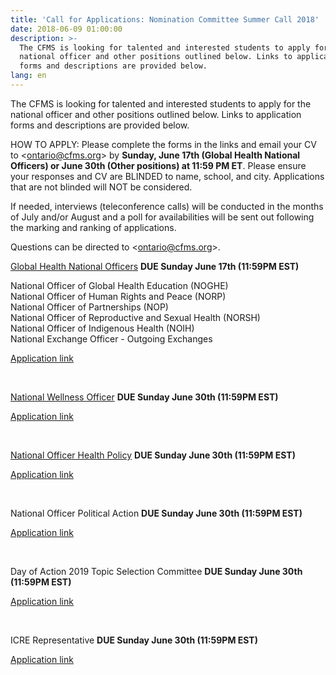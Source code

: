 ```yaml
---
title: 'Call for Applications: Nomination Committee Summer Call 2018'
date: 2018-06-09 01:00:00
description: >-
  The CFMS is looking for talented and interested students to apply for the
  national officer and other positions outlined below. Links to application
  forms and descriptions are provided below.
lang: en
---
```


The CFMS is looking for talented and interested students to apply for the national officer and other positions outlined below. Links to application forms and descriptions are provided below.

HOW TO APPLY: Please complete the forms in the links and email your CV to &lt;ontario@cfms.org&gt; by **Sunday, June 17th (Global Health National Officers) or June 30th (Other positions) at 11:59 PM ET**. Please ensure your responses and CV are BLINDED to name, school, and city. Applications that are not blinded will NOT be considered.

If needed, interviews (teleconference calls) will be conducted in the months of July and/or August and a poll for availabilities will be sent out following the marking and ranking of applications.

Questions can be directed to &lt;ontario@cfms.org&gt;.

[Global Health National Officers](https://goo.gl/UoG3sK)&nbsp;**DUE Sunday June 17th (11:59PM EST)**

National Officer of Global Health Education (NOGHE)<br>National Officer of Human Rights and Peace (NORP)<br>National Officer of Partnerships (NOP)<br>National Officer of Reproductive and Sexual Health (NORSH)<br>National Officer of Indigenous Health (NOIH)<br>National Exchange Officer - Outgoing Exchanges

[Application link](https://goo.gl/forms/qRcQJ2iIALVyyw8z1)

&nbsp;

[National Wellness Officer](https://goo.gl/hSiuUc)&nbsp;**DUE Sunday June 30th (11:59PM EST)**

[Application link](https://goo.gl/forms/RcKTDlFK3NL0i0Ki2)

&nbsp;

[National Officer Health Policy](https://goo.gl/ByWKPb)&nbsp;**DUE Sunday June 30th (11:59PM EST)**

[Application link](https://goo.gl/forms/IN6IMeN6SgDB9NxC2)

&nbsp;

National Officer Political Action&nbsp;**DUE Sunday June 30th (11:59PM EST)**

[Application link](https://goo.gl/forms/NuiFDcLDnaxBYjm82)

&nbsp;

Day of Action 2019 Topic Selection Committee&nbsp;**DUE Sunday June 30th (11:59PM EST)**

[Application link](https://goo.gl/forms/Gozp4k0SatARu4MI2)

&nbsp;

ICRE Representative&nbsp;**DUE Sunday June 30th (11:59PM EST)**

[Application link](https://goo.gl/forms/J3EKhsLRolhC0zRt1)